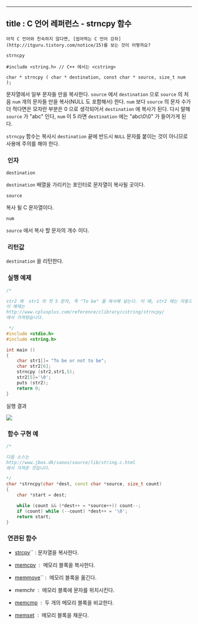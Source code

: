----------------
title : C 언어 레퍼런스 - strncpy 함수
--------------



```warning
아직 C 언어와 친숙하지 않다면, [씹어먹는 C 언어 강좌](http://itguru.tistory.com/notice/15)를 보는 것이 어떻까요?

```

`strncpy`



```info
#include <string.h> // C++ 에서는 <cstring>

char * strncpy ( char * destination, const char * source, size_t num );

```

문자열에서 일부 문자들 만을 복사한다.
`source` 에서 `destination` 으로 `source` 의 처음 `num` 개의 문자들 만을 복사(NULL 도 포함해서) 한다. `num` 보다 `source` 의 문자 수가 더 적다면은 모자란 부분은 0 으로 생각되어서 `destination` 에 복사가 된다. 다시 말해 `source` 가 "abc" 인다, `num` 이 5 라면 `destination` 에는 "abc\0\0" 가 들어가게 된다.

`strncpy` 함수는 복사시 `destination` 끝에 반드시 `NULL` 문자를 붙이는 것이 아니므로 사용에 주의를 해야 한다.



###  인자




`destination`

`destination` 배열을 가리키는 포인터로 문자열이 복사될 곳이다.

`source`

복사 될 C 문자열이다.

`num`

`source` 에서 복사 할 문자의 개수 이다.



###  리턴값




`destination` 을 리턴한다.



###  실행 예제




```cpp
/*

str2 에  str1 의 첫 5 문자, 즉 "To be" 를 복사해 넣는다. 이 때, str2 에는 자동으로 끝에 NULL 문자가 붙는 것이 아니므로 인위적으로 넣어주어야 한다.
이 예제는
http://www.cplusplus.com/reference/clibrary/cstring/strncpy/
에서 가져왔습니다.

 */
#include <stdio.h>
#include <string.h>

int main ()
{
    char str1[]= "To be or not to be";
    char str2[6];
    strncpy (str2,str1,5);
    str2[5]='\0';
    puts (str2);
    return 0;
}
```


실행 결과


![](http://img1.daumcdn.net/thumb/R1920x0/?fname=http%3A%2F%2Fcfile23.uf.tistory.com%2Fimage%2F135F511C4BF5F68C075CFF)



###  함수 구현 예




```cpp
/*

다음 소스는
http://www.jbox.dk/sanos/source/lib/string.c.html
에서 가져온 것입니다.

*/
char *strncpy(char *dest, const char *source, size_t count)
{
    char *start = dest;

    while (count && (*dest++ = *source++)) count--;
    if (count) while (--count) *dest++ = '\0';
    return start;
}

```




###  연관된 함수




*  [strcpy](http://itguru.tistory.com/79)`` : 문자열을 복사한다.



*  [memcpy](http://itguru.tistory.com/77)  :  메모리 블록을 복사한다.

*  [memmove](http://itguru.tistory.com/78)`` :  메모리 블록을 옮긴다.



* memchr  :  메모리 블록에 문자를 위치시킨다.



*  [memcmp](http://itguru.tistory.com/84)  :  두 개의 메모리 블록을 비교한다.



*  [memset](http://itguru.tistory.com/104)  :  메모리 블록을 채운다.




